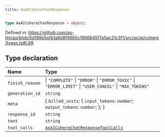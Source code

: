 ```yaml
---
title: AxAICohereChatResponse
---
```


```ts
type AxAICohereChatResponse = object;
```

Defined in: https://github.com/ax-llm/ax/blob/5d189b5efb1a6d8f9665c1966845f7a5ac21c3f1/src/ax/ai/cohere/types.ts#L89

## Type declaration

| Name | Type |
| :------ | :------ |
| <a id="finish_reason"></a> `finish_reason` | \| `"COMPLETE"` \| `"ERROR"` \| `"ERROR_TOXIC"` \| `"ERROR_LIMIT"` \| `"USER_CANCEL"` \| `"MAX_TOKENS"` |
| <a id="generation_id"></a> `generation_id` | `string` |
| <a id="meta"></a> `meta` | \{ `billed_units`: \{ `input_tokens`: `number`; `output_tokens`: `number`; \}; \} |
| <a id="response_id"></a> `response_id` | `string` |
| <a id="text"></a> `text` | `string` |
| <a id="tool_calls"></a> `tool_calls` | [`AxAICohereChatResponseToolCalls`](/api/#03-apidocs/typealiasaxaicoherechatresponsetoolcalls) |
